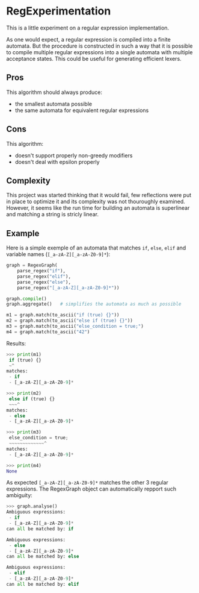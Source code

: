# RegExperimentation
This is a little experiment on a regular expression implementation.

As one would expect, a regular expression is compiled into a finite automata. But the procedure is constructed in such a way that it is possible to compile multiple regular expressions into a single automata with multiple acceptance states. This could be useful for generating efficient lexers.

## Pros
This algorithm should always produce:
 - the smallest automata possible
 - the same automata for equivalent regular expressions

## Cons
This algorithm:
 - doesn't support properly non-greedy modifiers
 - doesn't deal with epsilon properly

## Complexity
This project was started thinking that it would fail, few reflections were put in place to optimize it and its complexity was not thouroughly examined. However, it seems like the run time for building an automata is superlinear and matching a string is stricly linear.

## Example
Here is a simple exemple of an automata that matches `if`, `else`, `elif` and variable names (`[_a-zA-Z][_a-zA-Z0-9]*`):

```py
graph = RegexGraph(
	parse_regex("if"),
	parse_regex("elif"),
	parse_regex("else"),
	parse_regex("[_a-zA-Z][_a-zA-Z0-9]*"))

graph.compile()
graph.aggregate()	# simplifies the automata as much as possible

m1 = graph.match(to_ascii("if (true) {}"))
m2 = graph.match(to_ascii("else if (true) {}"))
m3 = graph.match(to_ascii("else_condition = true;")
m4 = graph.match(to_ascii("42")
```

Results:
```py
>>> print(m1)
 if (true) {}
 ~^
matches:
 - if
 - [_a-zA-Z][_a-zA-Z0-9]*

>>> print(m2)
 else if (true) {}
 ~~~^
matches:
 - else
 - [_a-zA-Z][_a-zA-Z0-9]*

>>> print(m3)
 else_condition = true;
 ~~~~~~~~~~~~~^
matches:
 - [_a-zA-Z][_a-zA-Z0-9]*

>>> print(m4)
None
```

As expected `[_a-zA-Z][_a-zA-Z0-9]*` matches the other 3 regular expressions. The RegexGraph object can automatically repport such ambiguity:
```py
>>> graph.analyse()
Ambiguous expressions:
 - if
 - [_a-zA-Z][_a-zA-Z0-9]*
can all be matched by: if

Ambiguous expressions:
 - else
 - [_a-zA-Z][_a-zA-Z0-9]*
can all be matched by: else

Ambiguous expressions:
 - elif
 - [_a-zA-Z][_a-zA-Z0-9]*
can all be matched by: elif
```
